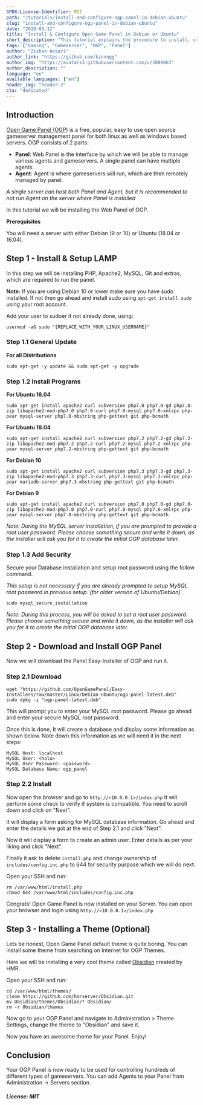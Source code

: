 ```yaml
---
SPDX-License-Identifier: MIT
path: "/tutorials/install-and-configure-ogp-panel-in-debian-ubuntu"
slug: "install-and-configure-ogp-panel-in-debian-ubuntu"
date: "2020-03-12"
title: "Install & Configure Open Game Panel in Debian or Ubuntu"
short_description: "This tutorial explains the procedure to install, configure and secure Open Game Panel in Debian or Ubuntu OS."
tags: ["Gaming", "Gameserver", "OGP", "Panel"]
author: "Zishan Ansari"
author_link: "https://github.com/kinnngg"
author_img: "https://avatars3.githubusercontent.com/u/3089863"
author_description: ""
language: "en"
available_languages: ["en"]
header_img: "header-2"
cta: "dedicated"
---
```


## Introduction

[Open Game Panel (OGP)](https://opengamepanel.org) is a free, popular, easy to use open source gameserver management panel for both linux as well as windows based servers.
OGP consists of 2 parts:
* **Panel**:  Web Panel is the interface by which we will be able to manage various agents and gameservers. A single panel can have multiple agents.
* **Agent**:  Agent is where gameservers will run, which are then remotely managed by panel.

*A single server can host both Panel and Agent, but it is recommended to not run Agent on the server where Panel is installed*

In this tutorial we will be installing the Web Panel of OGP.

**Prerequisites**

You will need a server with either Debian (9 or 10) or Ubuntu (18.04 or 16.04).

## Step 1 - Install & Setup LAMP

In this step we will be installing PHP, Apache2, MySQL, Git and extras, which are required to run the panel.

**Note:** If you are using Debian 10 or lower make sure you have sudo installed. If not then go ahead and install sudo using `apt-get install sudo` using your root account.

Add your user to sudoer if not already done, using:
```
usermod -aG sudo "{REPLACE_WITH_YOUR_LINUX_USERNAME}"
```

### Step 1.1 General Update

**For all Distributions**
```
sudo apt-get -y update && sudo apt-get -y upgrade
```

### Step 1.2 Install Programs

**For Ubuntu 16.04**
```
sudo apt-get install apache2 curl subversion php7.0 php7.0-gd php7.0-zip libapache2-mod-php7.0 php7.0-curl php7.0-mysql php7.0-xmlrpc php-pear mysql-server php7.0-mbstring php-gettext git php-bcmath
```

**For Ubuntu 18.04**
```
sudo apt-get install apache2 curl subversion php7.2 php7.2-gd php7.2-zip libapache2-mod-php7.2 php7.2-curl php7.2-mysql php7.2-xmlrpc php-pear mysql-server php7.2-mbstring php-gettext git php-bcmath
```

**For Debian 10**
```
sudo apt-get install apache2 curl subversion php7.3 php7.3-gd php7.3-zip libapache2-mod-php7.3 php7.3-curl php7.3-mysql php7.3-xmlrpc php-pear mariadb-server php7.3-mbstring php-gettext git php-bcmath
```

**For Debian 9**
```
sudo apt-get install apache2 curl subversion php7.0 php7.0-gd php7.0-zip libapache2-mod-php7.0 php7.0-curl php7.0-mysql php7.0-xmlrpc php-pear mysql-server php7.0-mbstring php-gettext git php-bcmath
```

*Note: During the MySQL server installation, if you are prompted to provide a root user password. Please choose something secure and write it down, as the installer will ask you for it to create the initial OGP database later.*

### Step 1.3 Add Security

Secure your Database installation and setup root password using the follow command.

*This setup is not necessary if you are already prompted to setup MySQL root password in previous setup. (for older version of Ubuntu/Debian)*

```
sudo mysql_secure_installation
```

*Note: During this process, you will be asked to set a root user password. Please choose something secure and write it down, as the installer will ask you for it to create the initial OGP database later.*

## Step 2 - Download and Install OGP Panel

Now we will download the Panel Easy-Installer of OGP and run it.

### Step 2.1 Download

```
wget "https://github.com/OpenGamePanel/Easy-Installers/raw/master/Linux/Debian-Ubuntu/ogp-panel-latest.deb"
sudo dpkg -i "ogp-panel-latest.deb"
```

This will prompt you to enter your MySQL root password. Please go ahead and enter your secure MySQL root password.

Once this is done, It will create a database and display some information as shown below. Note down this information as we will need it in the next steps:

```
MySQL Host: localhost
MySQL User: <holu>
MySQL User Password: <password>
MySQL Database Name: ogp_panel
```

### Step 2.2 Install

Now open the browser and go to `http://<10.0.0.1>/index.php`
It will perform some check to verify if system is compatible. You need to scroll down and click on "Next".

It will display a form asking for MySQL database information. Go ahead and enter the details we got at the end of Step 2.1 and click "Next".

Now it will display a form to create an admin user. Enter details as per your liking and click "Next".

Finally it ask to delete `install.php` and change ownership of `includes/config.inc.php` to 644 for security purpose which we will do next.

Open your SSH and run:

```
rm /var/www/html/install.php
chmod 644 /var/www/html/includes/config.inc.php
```

Congrats! Open Game Panel is now installed on your Server. You can open your browser and login using `http://<10.0.0.1>/index.php`

## Step 3 - Installing a Theme (Optional)

Lets be honest, Open Game Panel default theme is quite boring. You can install some theme from searching on Internet for OGP Themes.

Here we will be installing a very cool theme called [Obsidian](https://github.com/hmrserver/Obsidian) created by HMR.

Open your SSH and run:

```
cd /var/www/html/themes/
clone https://github.com/hmrserver/Obsidian.git
mv Obsidian/themes/Obsidian/* Obsidian/
rm -r Obsidian/themes
```

Now go to your OGP Panel and navigate to Administration > Theme Settings, change the theme to "Obsidian" and save it.

Now you have an awesome theme for your Panel. Enjoy!

## Conclusion

Your OGP Panel is now ready to be used for controlling hundreds of different types of gameservers. You can add Agents to your Panel from Administration -> Servers section.

##### License: MIT

<!--

Contributor's Certificate of Origin

By making a contribution to this project, I certify that:

(a) The contribution was created in whole or in part by me and I have
    the right to submit it under the license indicated in the file; or

(b) The contribution is based upon previous work that, to the best of my
    knowledge, is covered under an appropriate license and I have the
    right under that license to submit that work with modifications,
    whether created in whole or in part by me, under the same license
    (unless I am permitted to submit under a different license), as
    indicated in the file; or

(c) The contribution was provided directly to me by some other person
    who certified (a), (b) or (c) and I have not modified it.

(d) I understand and agree that this project and the contribution are
    public and that a record of the contribution (including all personal
    information I submit with it, including my sign-off) is maintained
    indefinitely and may be redistributed consistent with this project
    or the license(s) involved.

Signed-off-by: kinnngg786@gmail.com

-->
